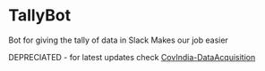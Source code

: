 # TallyBot
Bot for giving the tally of data in Slack
Makes our job easier

DEPRECIATED - for latest updates check [CovIndia-DataAcquisition](https://github.com/covindia/CovIndia-DataAcquisition/tree/master/tallyBot)